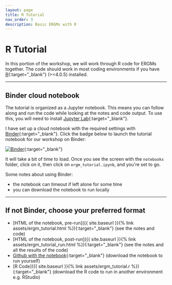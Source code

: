 ```yaml
---
layout: page
title: R Tutorial
nav_order: 3
description: Basic ERGMs with R
---
```


# R Tutorial

In this portion of the workshop, we will work through R code for ERGMs together. The code should work in most coding environments if you have [R](https://www.r-project.org/){:target="_blank"} (>=4.0.5) installed.

---

## Binder cloud notebook
The tutorial is organized as a Jupyter notebook. This means you can follow along and run the code while looking at the notes and code output. To use this, you will need to install [Jupyter Lab](https://jupyterlab.readthedocs.io/en/stable/getting_started/installation.html){:target="_blank"}. 

I have set up a cloud notebook with the required settings with [Binder](https://mybinder.org/){:target="_blank"}. Click the badge below to launch the tutorial notebook for our workshop on Binder:

[![Binder](https://mybinder.org/badge_logo.svg)](https://mybinder.org/v2/gh/tedhchen/ergmWorkshop/HEAD){:target="_blank"}

It will take a bit of time to load. Once you see the screen with the `notebooks` folder, click on it, then click on `ergm_tutorial.ipynb`, and you're set to go.

Some notes about using Binder:
- the notebook can timeout if left alone for some time
- you can download the notebook to run locally

---

## If not Binder, choose your preferred format

- [HTML of the notebook, pre-run]({{ site.baseurl }}{% link assets/ergm_tutorial.html %}){:target="_blank"} (see the notes and code)
- [HTML of the notebook, post-run]({{ site.baseurl }}{% link assets/ergm_tutorial_run.html %}){:target="_blank"} (see the notes and all the results of the code)
- [Github with the notebook](https://github.com/tedhchen/ergmWorkshop){:target="_blank"} (download the notebook to run yourself)
- [R Code]({{ site.baseurl }}{% link assets/ergm_tutorial.r %}){:target="_blank"} (download the R code to run in another environment e.g. RStudio)
